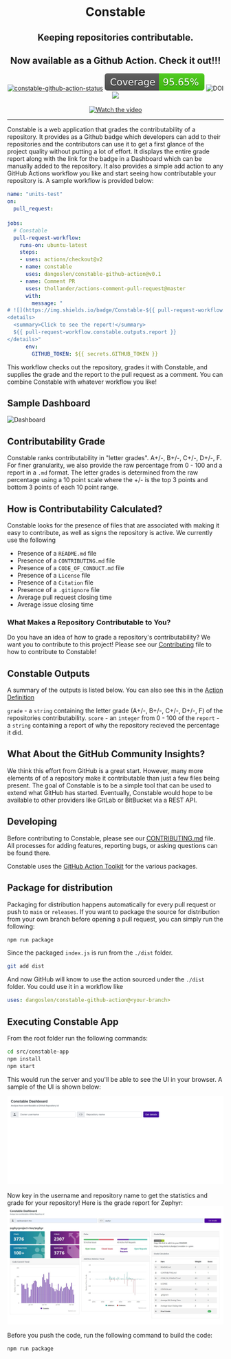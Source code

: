 <div align="center">

  <h1>Constable</h1>

  <h2>Keeping repositories contributable.</h2>
  <h2>Now available as a Github Action. Check it out!!!</h2>
  <a href="https://github.com/dangoslen/constable-github-action/actions"><img alt="constable-github-action-status" src="https://github.com/dangoslen/constable-github-action/workflows/units-test/badge.svg"></a>
  <img alt="constable-github-action-coverage" src="./assets/coverage-badge.svg">
  <img src="https://zenodo.org/badge/291103669.svg" alt="DOI" />
  <img src="https://img.shields.io/badge/Constable-A+-green" />
  
  [![Watch the video](https://github.com/MeghanaVasist/constable-github-action/blob/main/assets/video_thumbnail.png)](https://youtu.be/kizuzz0sTdM)
  
  <!--[![Constable](http://img.youtube.com/vi/NXANSl0S1xA/0.jpg)](http://www.youtube.com/watch?v=NXANSl0S1xA "Constable")--->
  
</div>

---

Constable is a web application that grades the contributability of a repository. It provides as a Github badge which developers can add to their repositories and the contributors can use it to get a first glance of the project quality without putting a lot of effort. It displays the entire grade report along with the link for the badge in a Dashboard which can be manually added to the repository. It also provides a simple add action to any GitHub Actions workflow you like and start seeing how contributable your repository is. A sample workflow is provided below:

```yaml
name: "units-test"
on:
  pull_request:

jobs:
  # Constable
  pull-request-workflow:
    runs-on: ubuntu-latest
    steps:
    - uses: actions/checkout@v2
    - name: constable
      uses: dangoslen/constable-github-action@v0.1
    - name: Comment PR
      uses: thollander/actions-comment-pull-request@master
      with:
        message: "
# ![](https://img.shields.io/badge/Constable-${{ pull-request-workflow.constable.outputs.grade }}-blue)
<details>
  <summary>Click to see the report!</summary>
  ${{ pull-request-workflow.constable.outputs.report }}
</details>"
      env:
        GITHUB_TOKEN: ${{ secrets.GITHUB_TOKEN }}
```

This workflow checks out the repository, grades it with Constable, and supplies the grade and the report to the pull request as a comment. You can combine Constable with whatever workflow you like!

## Sample Dashboard
<img alt="Dashboard" src="https://github.com/MeghanaVasist/constable-github-action/blob/main/assets/Dashboard.JPG"/>

## Contributability Grade

Constable ranks contributability in "letter grades". A+/-, B+/-, C+/-, D+/-, F. For finer granularity, we also provide the raw percentage from 0 - 100 and a report in a `.md` format. The letter grades is determined from the raw percentage using a 10 point scale where the +/- is the top 3 points and bottom 3 points of each 10 point range.

## How is Contributability Calculated?

Constable looks for the presence of files that are associated with making it easy to contribute, as well as signs the repository is active. We currently use the following

* Presence of a `README.md` file
* Presence of a `CONTRIBUTING.md` file
* Presence of a `CODE_OF_CONDUCT.md` file
* Presence of a `License` file
* Presence of a `Citation` file
* Presence of a `.gitignore` file
* Average pull request closing time
* Average issue closing time

### What Makes a Repository Contributable to You?

Do you have an idea of how to grade a repository's contributability? We want you to contribute to this project! Please see our [Contributing](./CONTRIBUTING.md) file to how to contribute to Constable!

## Constable Outputs

A summary of the outputs is listed below. You can also see this in the [Action Definition](./action.yml)

`grade` - a `string` containing the letter grade (A+/-, B+/-, C+/-, D+/-, F) of the repositories contributability.
`score` - an `integer` from 0 - 100 of the
`report` - a `string` containing a report of why the repository recieved the percentage it did. 

## What About the GitHub Community Insights?

We think this effort from GitHub is a great start. However, many more elements of of a repository make it contributable than just a few files being present. The goal of Constable is to be a simple tool that can be used to extend what GitHub has started. Eventually, Constable would hope to be available to other providers like GitLab or BitBucket via a REST API.

## Developing

Before contributing to Constable, please see our [CONTRIBUTING.md](./CONTRIBUTING.md) file. All processes for adding features, reporting bugs, or asking questions can be found there.

Constable uses the [GitHub Action Toolkit](https://github.com/actions/toolkit/blob/master/README.md#packages) for the various packages.

## Package for distribution

Packaging for distribution happens automatically for every pull request or push to `main` or `releases`. If you want to package the source for distribution from your own branch before opening a pull request, you can simply run the following:

```bash
npm run package
```

Since the packaged `index.js` is run from the `./dist` folder.

```bash
git add dist
```

And now GitHub will know to use the action sourced under the `./dist` folder. You could use it in a workflow like 

```yaml
uses: dangoslen/constable-github-action@<your-branch>
```
## Executing Constable App

From the root folder run the following commands:

```bash
cd src/constable-app
npm install
npm start
```
This would run the server and you'll be able to see the UI in your browser. A sample of the UI is shown below:

   <img alt="sample UI" src="./assets/dashboard.png" />
   
Now key in the username and repository name to get the statistics and grade for your repository! Here is the grade report for Zephyr:
<img alt="Dashboard" src="./assets/Dashboard.JPG" />

Before you push the code, run the following command to build the code:
```bash
npm run package
```







